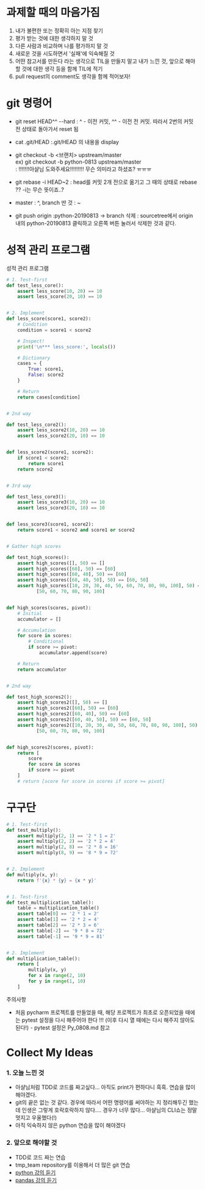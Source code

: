 # 과제할 때의 마음가짐

1. 내가 불편한 또는 정확히 아는 지점 찾기
2. 평가 받는 것에 대한 생각하지 말 것
3. 다른 사람과 비교하며 나를 평가하지 말 것
4. 새로운 것을 시도하면서 '실패'에 익숙해질 것
5. 어떤 참고서를 만든다 라는 생각으로 TIL을 만들지 말고 내가 느낀 것, 앞으로 해야할 것에 대한 생각 등을 함께 TIL에 적기
6. pull request의 comment도 생각을 함께 적어보자!

# git 명령어
* git reset HEAD^^ --hard
: ^ - 이전 커밋, ^^ - 이전 전 커밋.
 따라서 2번의 커밋 전 상태로 돌아가서 reset 됨

* cat .git/HEAD :.git/HEAD 의 내용을 display 

* git checkout -b <브랜치> upstream/master<br>
ex) git checkout -b python-0813 upstream/master<br>
: !!!!!!!아샬님 도와주세요!!!!!!!!! 무슨 의미라고 하셨죠? ㅠㅠㅠ

* git rebase -i HEAD~2 : head를 커밋 2개 전으로 옮기고 그 때의 상태로 rebase ?? -i는 무슨 뜻이죠..?

* master : ^, branch 딴 것 : ~

* git push origin :python-20190813 -> branch 삭제
: sourcetree에서 origin 내의 python-20190813 클릭하고 오른쪽 버튼 눌러서 삭제한 것과 같다.

# 성적 관리 프로그램

성적 관리 프로그램

```python
# 1. Test-first
def test_less_core():
    assert less_score(10, 20) == 10
    assert less_score(20, 10) == 10


# 2. Implement
def less_score(score1, score2):
    # Condition
    condition = score1 < score2

    # Inspect!
    print('\n*** less_score:', locals())

    # Dictionary
    cases = {
        True: score1,
        False: score2
    }

    # Return
    return cases[condition]


# 2nd way

def test_less_core2():
    assert less_score2(10, 20) == 10
    assert less_score2(20, 10) == 10


def less_score2(score1, score2):
    if score1 < score2:
        return score1
    return score2


# 3rd way

def test_less_core3():
    assert less_score3(10, 20) == 10
    assert less_score3(20, 10) == 10


def less_score3(score1, score2):
    return score1 < score2 and score1 or score2


# Gather high scores

def test_high_scores():
    assert high_scores([], 50) == []
    assert high_scores([60], 50) == [60]
    assert high_scores([60, 40], 50) == [60]
    assert high_scores([60, 40, 50], 50) == [60, 50]
    assert high_scores([10, 20, 30, 40, 50, 60, 70, 80, 90, 100], 50) == \
           [50, 60, 70, 80, 90, 100]


def high_scores(scores, pivot):
    # Initial
    accumulator = []

    # Accumulation
    for score in scores:
        # Conditional
        if score >= pivot:
            accumulator.append(score)

    # Return
    return accumulator


# 2nd way

def test_high_scores2():
    assert high_scores2([], 50) == []
    assert high_scores2([60], 50) == [60]
    assert high_scores2([60, 40], 50) == [60]
    assert high_scores2([60, 40, 50], 50) == [60, 50]
    assert high_scores2([10, 20, 30, 40, 50, 60, 70, 80, 90, 100], 50) == \
           [50, 60, 70, 80, 90, 100]


def high_scores2(scores, pivot):
    return [
        score
        for score in scores
        if score >= pivot
    ]
    # return [score for score in scores if score >= pivot]

```
# 구구단
```python
# 1. Test-first
def test_multiply():
    assert multiply(2, 1) == '2 * 1 = 2'
    assert multiply(2, 2) == '2 * 2 = 4'
    assert multiply(2, 8) == '2 * 8 = 16'
    assert multiply(8, 9) == '8 * 9 = 72'


# 2. Implement
def multiply(x, y):
    return f'{x} * {y} = {x * y}'


# 1. Test-first
def test_multiplication_table():
    table = multiplication_table()
    assert table[0] == '2 * 1 = 2'
    assert table[1] == '2 * 2 = 4'
    assert table[2] == '2 * 3 = 6'
    assert table[-2] == '9 * 8 = 72'
    assert table[-1] == '9 * 9 = 81'


# 2. Implement
def multiplication_table():
    return [
        multiply(x, y)
        for x in range(2, 10)
        for y in range(1, 10)
    ]
```

주의사항 
- 처음 pycharm 프로젝트를 만들었을 때, 해당 프로젝트가 최초로 오픈되었을 때에는 pytest 설정을 다시 해주어야 한다 !!! (이후 다시 열 때에는 다시 해주지 않아도 된다!) - pytest 설정은 Py_0808.md 참고

# Collect My Ideas
### 1. 오늘 느낀 것
* 아샬님처럼 TDD로 코드를 짜고싶다... 아직도 print가 편하다니 흑흑. 연습을 많이 해야겠다.
* git의 끝은 없는 것 같다. 경우에 따라서 어떤 명령어를 써야하는 지 정리해두긴 했는데 인생은 그렇게 호락호락하지 않다.... 경우가 너무 많다... 아샬님의 CLI쇼는 정말 멋지고 우울했다(!)
* 아직 익숙하지 않은 python 연습을 많이 해야겠다

### 2. 앞으로 해야할 것
* TDD로 코드 짜는 연습
* tmp_team repository를 이용해서 더 많은 git 연습
* [python 강의 듣기](https://pabi.smartlearn.kr/#courses)
* [pandas 강의 듣기](https://www.inflearn.com/)